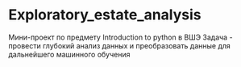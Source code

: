 # Exploratory_estate_analysis

Мини-проект по предмету Introduction to python в ВШЭ
Задача - провести глубокий анализ данных и преобразовать данные для дальнейшего машинного обучения
